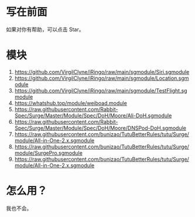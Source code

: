 # 写在前面
如果对你有帮助，可以点击 Star。
# 模块
1. https://github.com/VirgilClyne/iRingo/raw/main/sgmodule/Siri.sgmodule
2. https://github.com/VirgilClyne/iRingo/raw/main/sgmodule/Location.sgmodule
3. https://github.com/VirgilClyne/iRingo/raw/main/sgmodule/TestFlight.sgmodule
4. https://whatshub.top/module/weiboad.module
5. https://raw.githubusercontent.com/Rabbit-Spec/Surge/Master/Module/Spec/DoH/Moore/Ali-DoH.sgmodule
6. https://raw.githubusercontent.com/Rabbit-Spec/Surge/Master/Module/Spec/DoH/Moore/DNSPod-DoH.sgmodule
7. https://raw.githubusercontent.com/bunizao/TutuBetterRules/tutu/Surge/module/All-in-One-2.x.sgmodule
8. https://raw.githubusercontent.com/bunizao/TutuBetterRules/tutu/Surge/module/SurgePro.sgmodule
9. https://raw.githubusercontent.com/bunizao/TutuBetterRules/tutu/Surge/module/All-in-One-2.x.sgmodule
# 怎么用？
我也不会。
